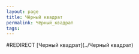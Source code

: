 ```yaml
---
layout: page
title: Чёрный квадрат
permalink: Чёрный_квадрат
tags: 
---
```

#REDIRECT [Черный квадрат](../Черный квадрат)